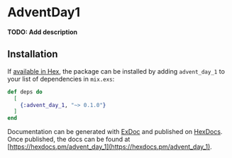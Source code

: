 # AdventDay1

**TODO: Add description**

## Installation

If [available in Hex](https://hex.pm/docs/publish), the package can be installed
by adding `advent_day_1` to your list of dependencies in `mix.exs`:

```elixir
def deps do
  [
    {:advent_day_1, "~> 0.1.0"}
  ]
end
```

Documentation can be generated with [ExDoc](https://github.com/elixir-lang/ex_doc)
and published on [HexDocs](https://hexdocs.pm). Once published, the docs can
be found at [https://hexdocs.pm/advent_day_1](https://hexdocs.pm/advent_day_1).

